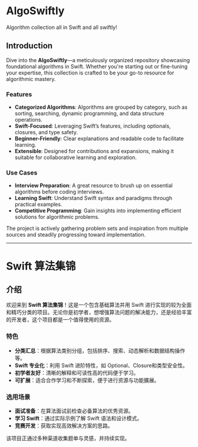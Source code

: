 # AlgoSwiftly
Algorithm collection all in Swift and all swiftly!

## Introduction

Dive into the **AlgoSwiftly**—a meticulously organized repository showcasing foundational algorithms in Swift. Whether you're starting out or fine-tuning your expertise, this collection is crafted to be your go-to resource for algorithmic mastery.

### Features
- **Categorized Algorithms**: Algorithms are grouped by category, such as sorting, searching, dynamic programming, and data structure operations.
- **Swift-Focused**: Leveraging Swift’s features, including optionals, closures, and type safety.
- **Beginner-Friendly**: Clear explanations and readable code to facilitate learning.
- **Extensible**: Designed for contributions and expansions, making it suitable for collaborative learning and exploration.

### Use Cases
- **Interview Preparation**: A great resource to brush up on essential algorithms before coding interviews.
- **Learning Swift**: Understand Swift syntax and paradigms through practical examples.
- **Competitive Programming**: Gain insights into implementing efficient solutions for algorithmic problems.

The project is actively gathering problem sets and inspiration from multiple sources and steadily progressing toward implementation.

---

# Swift 算法集锦

## 介绍

欢迎来到 **Swift 算法集锦**！这是一个包含基础算法并用 Swift 进行实现的较为全面和精巧分类的项目。无论你是初学者，想增强算法问题的解决能力，还是经验丰富的开发者，这个项目都是一个值得使用的资源。

### 特色
- **分类汇总**：根据算法类别分组，包括排序、搜索、动态解析和数据结构操作等。
- **Swift 专业化**：利用 Swift 进阶特性，如 Optional、Closure和类型安全性。
- **初学者友好**：清晰的解释和可读性高的代码便于学习。
- **可扩展**：适合合作学习和不断探索，便于进行资源与功能擴展。

### 选用场景
- **面试准备**：在算法面试前检查必备算法的优秀资源。
- **学习 Swift**：通过实际示例了解 Swift 语法和设计模式。
- **竞赛开发**：获取实现高效解决方案的思路。

该项目正通过多种渠道收集题单与灵感，并持续实现。
